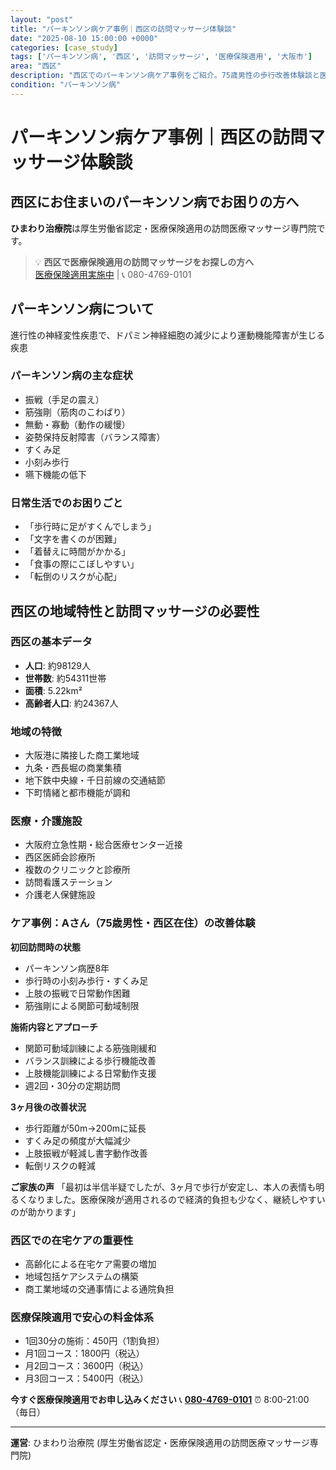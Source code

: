 ```yaml
---
layout: "post"
title: "パーキンソン病ケア事例｜西区の訪問マッサージ体験談"
date: "2025-08-10 15:00:00 +0000"
categories: [case_study]
tags: ['パーキンソン病', '西区', '訪問マッサージ', '医療保険適用', '大阪市']
area: "西区"
description: "西区でのパーキンソン病ケア事例をご紹介。75歳男性の歩行改善体験談と医療保険適用の訪問マッサージによる実際の改善例を詳しく解説します。"
condition: "パーキンソン病"
---
```


# パーキンソン病ケア事例｜西区の訪問マッサージ体験談

## 西区にお住まいのパーキンソン病でお困りの方へ

**ひまわり治療院**は厚生労働省認定・医療保険適用の訪問医療マッサージ専門院です。

> 💡 **西区で医療保険適用の訪問マッサージをお探しの方へ**  
> [医療保険適用実施中](https://peraichi.com/landing_pages/view/himawari-massage) | 📞 080-4769-0101

## パーキンソン病について

進行性の神経変性疾患で、ドパミン神経細胞の減少により運動機能障害が生じる疾患

### パーキンソン病の主な症状
- 振戦（手足の震え）
- 筋強剛（筋肉のこわばり）
- 無動・寡動（動作の緩慢）
- 姿勢保持反射障害（バランス障害）
- すくみ足
- 小刻み歩行
- 嚥下機能の低下

### 日常生活でのお困りごと
- 「歩行時に足がすくんでしまう」
- 「文字を書くのが困難」
- 「着替えに時間がかかる」
- 「食事の際にこぼしやすい」
- 「転倒のリスクが心配」

## 西区の地域特性と訪問マッサージの必要性

### 西区の基本データ
- **人口**: 約98129人
- **世帯数**: 約54311世帯
- **面積**: 5.22km²
- **高齢者人口**: 約24367人

### 地域の特徴
- 大阪港に隣接した商工業地域
- 九条・西長堀の商業集積
- 地下鉄中央線・千日前線の交通結節
- 下町情緒と都市機能が調和

### 医療・介護施設
- 大阪府立急性期・総合医療センター近接
- 西区医師会診療所
- 複数のクリニックと診療所
- 訪問看護ステーション
- 介護老人保健施設

### ケア事例：Aさん（75歳男性・西区在住）の改善体験

**初回訪問時の状態**
- パーキンソン病歴8年
- 歩行時の小刻み歩行・すくみ足
- 上肢の振戦で日常動作困難
- 筋強剛による関節可動域制限

**施術内容とアプローチ**
- 関節可動域訓練による筋強剛緩和
- バランス訓練による歩行機能改善
- 上肢機能訓練による日常動作支援
- 週2回・30分の定期訪問

**3ヶ月後の改善状況**
- 歩行距離が50m→200mに延長
- すくみ足の頻度が大幅減少
- 上肢振戦が軽減し書字動作改善
- 転倒リスクの軽減

**ご家族の声**
「最初は半信半疑でしたが、3ヶ月で歩行が安定し、本人の表情も明るくなりました。医療保険が適用されるので経済的負担も少なく、継続しやすいのが助かります」

### 西区での在宅ケアの重要性
- 高齢化による在宅ケア需要の増加
- 地域包括ケアシステムの構築
- 商工業地域の交通事情による通院負担

### 医療保険適用で安心の料金体系
- 1回30分の施術：450円（1割負担）
- 月1回コース：1800円（税込）
- 月2回コース：3600円（税込）
- 月3回コース：5400円（税込）

**今すぐ医療保険適用でお申し込みください**
📞 **[080-4769-0101](tel:080-4769-0101)**
⏰ 8:00-21:00（毎日）

---
**運営**: ひまわり治療院 (厚生労働省認定・医療保険適用の訪問医療マッサージ専門院)